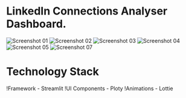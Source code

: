 # LinkedIn Connections Analyser Dashboard.
![Screenshot 01](https://user-images.githubusercontent.com/114112815/202299703-50089875-67a1-4b5d-a6f4-f6eb7fe8da38.png)
![Screenshot 02](https://user-images.githubusercontent.com/114112815/202300039-48164479-064f-4acd-88eb-dfcd3b7e99a1.png)
![Screenshot 03](https://user-images.githubusercontent.com/114112815/202300367-d1321dec-8349-46be-b2c8-94decb3effee.png)
![Screenshot 04](https://user-images.githubusercontent.com/114112815/202300429-249958e1-409a-4707-9895-cd31dca7d660.png)
![Screenshot 05](https://user-images.githubusercontent.com/114112815/202300497-6fd415c1-f90c-43a6-8c92-83570e6925d5.png)
![Screenshot 07](https://user-images.githubusercontent.com/114112815/202301183-d0d008e1-19b6-4f06-a28e-5f21d117d3df.png)

# Technology Stack
!Framework - Streamlit
!UI Components - Ploty
!Animations - Lottie




